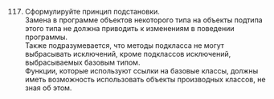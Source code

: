 117. Сформулируйте принцип подстановки.  
Замена в программе объектов некоторого типа на объекты подтипа этого типа не должна приводить к изменениям в поведении программы.  
Также подразумевается, что методы подкласса не могут выбрасывать исключений, кроме подклассов исключений, выбрасываемых базовым типом.  
Функции, которые используют ссылки на базовые классы, должны иметь возможность использовать объекты производных классов, не зная об этом.
